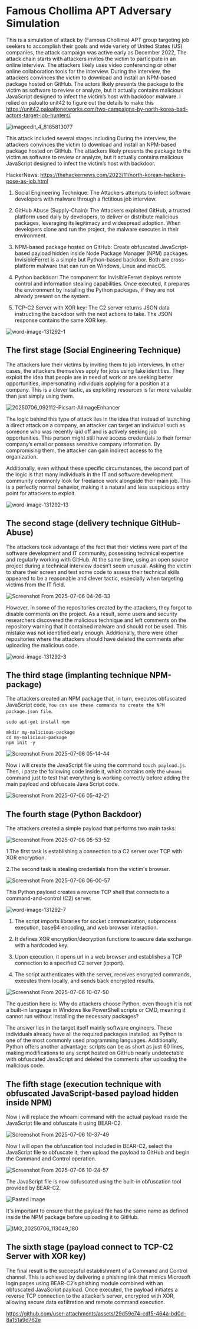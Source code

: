 # Famous Chollima APT Adversary Simulation

This is a simulation of attack by (Famous Chollima) APT group targeting job seekers to accomplish their goals and wide variety of United States (US) companies, the attack campaign was active early as December 2022, The attack chain starts with attackers invites the victim to participate in an online interview. The attackers likely uses video conferencing or other online collaboration tools for the interview. During the interview, the attackers convinces the victim to download and install an NPM-based package hosted on GitHub. The actors likely presents the package to the victim as software to review or analyze, but it actually contains malicious JavaScript designed to infect the victim’s host with backdoor malware. I relied on paloalto unit42 to figure out the details to make this https://unit42.paloaltonetworks.com/two-campaigns-by-north-korea-bad-actors-target-job-hunters/


![imageedit_4_8185813077](https://github.com/user-attachments/assets/cba7dd9b-d0e8-4b9c-b47a-7c413d8f91e5)


This attack included several stages including During the interview, the attackers convinces the victim to download and install an NPM-based package hosted on GitHub. The attackers likely presents the package to the victim as software to review or analyze, but it actually contains malicious JavaScript designed to infect the victim’s host with backdoor.

HackerNews: https://thehackernews.com/2023/11/north-korean-hackers-pose-as-job.html


1. Social Engineering Technique: The Attackers attempts to infect software developers with malware through a fictitious job interview.


2. GitHub Abuse (Supply-Chain): The Attackers exploited GitHub, a trusted platform used daily by developers, to deliver or distribute malicious packages, leveraging its legitimacy and widespread adoption. When developers clone and run the project, the malware executes in their environment.


3. NPM-based package hosted on GitHub: Create obfuscated JavaScript-based payload hidden inside Node Package Manager (NPM) packages. InvisibleFerret is a simple but Python-based backdoor. Both are cross-platform malware that can run on Windows, Linux and macOS. 


4. Python backdoor: The component for InvisibleFerret deploys remote control and information stealing capabilities. Once executed, it prepares the environment by installing the  Python packages, if they are not already present on the system.


5. TCP-C2 Server with XOR key: The C2 server returns JSON data instructing the backdoor with the next actions to take. The JSON response contains the same XOR key.  


![word-image-131292-1](https://github.com/user-attachments/assets/b24bee69-1301-4448-b424-052359dd033f)


## The first stage (Social Engineering Technique)

The attackers lure their victims by inviting them to job interviews. In other cases, the attackers themselves apply for jobs using fake identities. They exploit the idea that people are in need of work or are seeking better opportunities, impersonating individuals applying for a position at a company. This is a clever tactic, as exploiting resources is far more valuable than just simply using them.


![20250706_092112-Picsart-AiImageEnhancer](https://github.com/user-attachments/assets/d6088760-f8ba-4b34-99f9-634b35cbc98c)

The logic behind this type of attack lies in the idea that instead of launching a direct attack on a company, an attacker can target an individual such as someone who was recently laid off and is actively seeking job opportunities. This person might still have access credentials to their former company’s email or possess sensitive company information. By compromising them, the attacker can gain indirect access to the organization.

Additionally, even without these specific circumstances, the second part of the logic is that many individuals in the IT and software development community commonly look for freelance work alongside their main job. This is a perfectly normal behavior, making it a natural and less suspicious entry point for attackers to exploit.

![word-image-131292-13](https://github.com/user-attachments/assets/62200e9d-d953-4e9a-83d2-e5d244c4f4df)


## The second stage (delivery technique GitHub-Abuse)

The attackers took advantage of the fact that their victims were part of the software development and IT community, possessing technical expertise and regularly working with GitHub. At the same time, using an open source project during a technical interview doesn’t seem unusual. Asking the victim to share their screen and test some code to assess their technical skills appeared to be a reasonable and clever tactic, especially when targeting victims from the IT field.

![Screenshot From 2025-07-06 04-26-33](https://github.com/user-attachments/assets/95ddb76e-6a1c-4369-a3f2-89a2fe8c4ae2)

However, in some of the repositories created by the attackers, they forgot to disable comments on the project. As a result, some users and security researchers discovered the malicious technique and left comments on the repository warning that it contained malware and should not be used. This mistake was not identified early enough. Additionally, there were other repositories where the attackers should have deleted the comments after uploading the malicious code.

![word-image-131292-3](https://github.com/user-attachments/assets/9813a643-f29b-4969-b3ef-04772bcfe5ce)

## The third stage (implanting technique NPM-package)

The attackers created an NPM package that, in turn, executes obfuscated JavaScript code, `You can use these commands to create the NPM package.json file`.

```
sudo apt-get install npm

mkdir my-malicious-package
cd my-malicious-package
npm init -y

```
![Screenshot From 2025-07-06 05-14-44](https://github.com/user-attachments/assets/750f5360-e40c-4cec-b86c-8d03b388efb8)

Now i will create the JavaScript file using the command `touch payload.js`. Then, i paste the following code inside it, which contains only the `whoami` command just to test that everything is working correctly before adding the main payload and obfuscate Java Script code.

![Screenshot From 2025-07-06 05-42-21](https://github.com/user-attachments/assets/c0904b9f-2bc2-4718-8499-4e52280aeae9)

## The fourth stage (Python Backdoor)

The attackers created a simple payload that performs two main tasks:

![Screenshot From 2025-07-06 05-53-52](https://github.com/user-attachments/assets/97bf917c-b59d-48ef-843d-b991096c2997)


1.The first task is establishing a connection to a C2 server over TCP with XOR encryption.

2.The second task is stealing credentials from the victim's browser.

![Screenshot From 2025-07-06 06-00-57](https://github.com/user-attachments/assets/556f4607-9445-4c33-8f89-34a14dce1fa1)

This Python payload creates a reverse TCP shell that connects to a command-and-control (C2) server.

![word-image-131292-7](https://github.com/user-attachments/assets/0d304f34-350b-4d1a-bda5-6f5b0badf3c5)


1. The script imports libraries for socket communication, subprocess execution, base64 encoding, and web browser interaction.

2. It defines XOR encryption/decryption functions to secure data exchange with a hardcoded key.

3. Upon execution, it opens url in a web browser and establishes a TCP connection to a specified C2 server (ip:port).

4. The script authenticates with the server, receives encrypted commands, executes them locally, and sends back encrypted results.

![Screenshot From 2025-07-06 10-07-50](https://github.com/user-attachments/assets/ae59d553-e8bd-4ce9-bd6c-be382d471c99)

The question here is: Why do attackers choose Python, even though it is not a built-in language in
Windows like PowerShell scripts or CMD, meaning it cannot run without installing the necessary
packages?

The answer lies in the target itself mainly software engineers. These individuals already have all the
required packages installed, as Python is one of the most commonly used programming languages.
Additionally, Python offers another advantage: scripts can be as short as just 60 lines, making
modifications to any script hosted on GitHub nearly undetectable with obfuscated JavaScript and deleted the comments after uploading the malicious code.

## The fifth stage (execution technique with obfuscated JavaScript-based payload hidden inside NPM)

Now i will replace the whoami command with the actual payload inside the JavaScript file and obfuscate it using BEAR-C2.

![Screenshot From 2025-07-06 10-37-49](https://github.com/user-attachments/assets/6ce771c3-1637-43bb-8486-aabf5bcc55a2)


Now I will open the obfuscation tool included in BEAR-C2, select the JavaScript file to obfuscate it, then upload the payload to GitHub and begin the Command and Control operation.

![Screenshot From 2025-07-06 10-24-57](https://github.com/user-attachments/assets/8dee00be-5d26-4852-8560-d01c7b5def27)

The JavaScript file is now obfuscated using the built-in obfuscation tool provided by BEAR-C2.

![Pasted image](https://github.com/user-attachments/assets/e6074066-3e1a-4557-aba2-877e1452f5a7)

It's important to ensure that the payload file has the same name as defined inside the NPM package before uploading it to GitHub.

![IMG_20250706_113049_180](https://github.com/user-attachments/assets/1f89cf15-055d-4e82-93aa-0e267874ca81)

## The sixth stage (payload connect to TCP-C2 Server with XOR key)

The final result is the successful establishment of a Command and Control channel. This is achieved by delivering a phishing link that mimics Microsoft login pages using BEAR-C2’s phishing module combined with an obfuscated JavaScript payload. Once executed, the payload initiates a reverse TCP connection to the attacker’s server, encrypted with XOR, allowing secure data exfiltration and remote command execution.

https://github.com/user-attachments/assets/29d59e74-cdf5-464a-bd0d-8a151a9d762e









